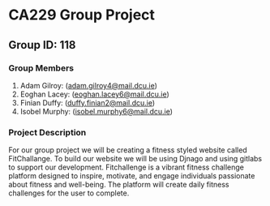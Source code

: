 # CA229 Group Project 

## Group ID: 118

### Group Members

1. Adam Gilroy: (adam.gilroy4@mail.dcu.ie)
2. Eoghan Lacey: (eoghan.lacey6@mail.dcu.ie)
3. Finian Duffy: (duffy.finian2@mail.dcu.ie)
4. Isobel Murphy: (isobel.murphy6@mail.dcu.ie)

### Project Description

For our group project we will be creating a fitness styled website called FitChallange. To build our website we will be using Djnago and using gitlabs to support our development. Fitchallenge is a vibrant fitness challenge platform designed to inspire, motivate, and engage individuals passionate about fitness and well-being. The platform will create daily fitness challenges for the user to complete.


